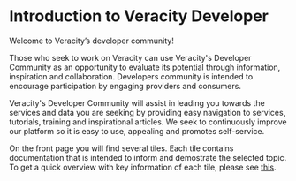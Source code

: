 # Introduction to Veracity Developer 

Welcome to Veracity’s developer community!

Those who seek to work on Veracity can use Veracity's Developer Community as an opportunity to evaluate its potential through information, inspiration and collaboration. Developers community is intended to encourage participation by engaging providers and consumers. 

Veracity's Developer Community will assist in leading you towards the services and data you are seeking by providing easy navigation to services, tutorials, training and inspirational articles. We seek to continuously improve our platform so it is easy to use, appealing and promotes self-service.

On the front page you will find several tiles. Each tile contains documentation that is intended to inform and demostrate the selected topic. To get a quick overview with key information of each tile, please see [this](https://developer.veracity.com/docs).


